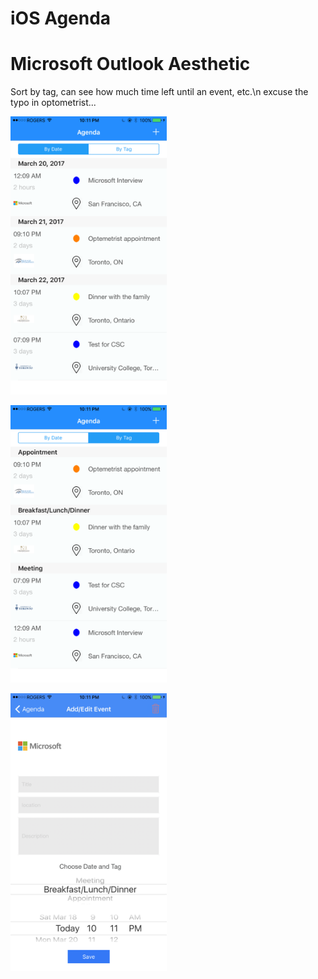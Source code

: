 # iOS Agenda
# Microsoft Outlook Aesthetic

Sort by tag, can see how much time left until an event, etc.\n
excuse the typo in optometrist...
<p align="left">
<img src="https://github.com/JPiao/iOSAgenda/blob/master/images/IMG_6411%202.PNG?height="400, width= 250"/>
</p>
<p align="left">
<img src="https://github.com/JPiao/iOSAgenda/blob/master/images/IMG_6412%202.PNG?height="400, width= 250"/>
</p>
<p align="left">
<img src="https://github.com/JPiao/iOSAgenda/blob/master/images/IMG_6413%202.PNG?height="400, width= 250"/>
</p>
